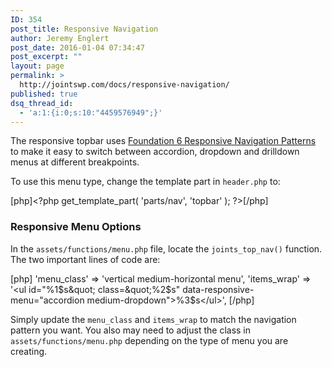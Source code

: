 ```yaml
---
ID: 354
post_title: Responsive Navigation
author: Jeremy Englert
post_date: 2016-01-04 07:34:47
post_excerpt: ""
layout: page
permalink: >
  http://jointswp.com/docs/responsive-navigation/
published: true
dsq_thread_id:
  - 'a:1:{i:0;s:10:"4459576949";}'
---
```

The responsive topbar uses <a href="http://foundation.zurb.com/sites/docs/responsive-navigation.html" target="_blank">Foundation 6 Responsive Navigation Patterns</a> to make it easy to switch between accordion, dropdown and drilldown menus at different breakpoints.

To use this menu type, change the template part in <code>header.php</code> to:

[php]&lt;?php get_template_part( 'parts/nav', 'topbar' ); ?&gt;[/php]

<h3>Responsive Menu Options</h3>
In the <code>assets/functions/menu.php</code> file, locate the <code>joints_top_nav()</code> function. The two important lines of code are:

[php]
'menu_class' =&gt; 'vertical medium-horizontal menu',
'items_wrap' =&gt; '&lt;ul id=&quot;%1$s&quot; class=&quot;%2$s&quot; data-responsive-menu=&quot;accordion medium-dropdown&quot;&gt;%3$s&lt;/ul&gt;',
[/php]

Simply update the <code>menu_class</code> and <code>items_wrap</code> to match the navigation pattern you want. You also may need to adjust the class in <code>assets/functions/menu.php</code> depending on the type of menu you are creating.